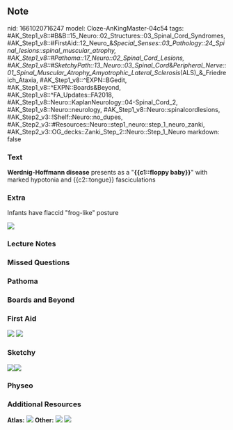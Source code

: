 ## Note
nid: 1661020716247
model: Cloze-AnKingMaster-04c54
tags: #AK_Step1_v8::#B&B::15_Neuro::02_Structures::03_Spinal_Cord_Syndromes, #AK_Step1_v8::#FirstAid::12_Neuro_&_Special_Senses::03_Pathology::24_Spinal_lesions::spinal_muscular_atrophy, #AK_Step1_v8::#Pathoma::17_Neuro::02_Spinal_Cord_Lesions, #AK_Step1_v8::#SketchyPath::13_Neuro::03_Spinal_Cord_&_Peripheral_Nerve::01_Spinal_Muscular_Atrophy_Amyotrophic_Lateral_Sclerosis_(ALS)_&_Friedreich_Ataxia, #AK_Step1_v8::^EXPN::BGedit, #AK_Step1_v8::^EXPN::Boards&Beyond, #AK_Step1_v8::^FA_Updates::FA2018, #AK_Step1_v8::Neuro::KaplanNeurology::04-Spinal_Cord_2, #AK_Step1_v8::Neuro::neurology, #AK_Step1_v8::Neuro::spinalcordlesions, #AK_Step2_v3::!Shelf::Neuro::no_dupes, #AK_Step2_v3::#Resources::Neuro::step1_neuro::step_1_neuro_zanki, #AK_Step2_v3::OG_decks::Zanki_Step_2::Neuro::Step_1_Neuro
markdown: false

### Text
<div>
  <b>Werdnig-Hoffmann disease</b> presents as a "<b>{{c1::floppy
  baby}}</b>" with marked hypotonia and {{c2::tongue}}
  fasciculations
</div>

### Extra
Infants have flaccid "frog-like" posture
<div><img src="paste-9934259355649.jpg"></div>

### Lecture Notes


### Missed Questions


### Pathoma


### Boards and Beyond


### First Aid
<img src="tmpplUDyq.png"> <img src="tmpmt1mr1.png">

### Sketchy
<img src= 
"SMA%20anterior%20horn%20degeneration,%20LMN%20lesions_1566160514431.jpg"><img src="Zoverall%20picture%20(91)_1566160514431.JPG">

### Physeo


### Additional Resources
<b>Atlas:</b> <img src="tmpbuspT_.png" class="resizer">
<b>Other:</b> <img src="tmpqv4KhQ.png" class="resizer"> <img src= 
"tmpR7fSIt.png" class="resizer">
